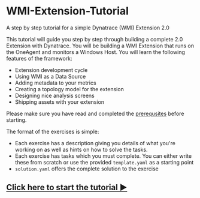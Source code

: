 # WMI-Extension-Tutorial
A step by step tutorial for a simple Dynatrace (WMI) Extension 2.0

This tutorial will guide you step by step through building a complete 2.0 Extension with Dynatrace. You will be building a WMI Extension that runs on the OneAgent and monitors a Windows Host. You will learn the following features of the framework:
* Extension development cycle
* Using WMI as a Data Source
* Adding metadata to your metrics
* Creating a topology model for the extension
* Designing nice analysis screens
* Shipping assets with your extension

Please make sure you have read and completed the [prerequsites](/0_Prerequisites) before starting.

The format of the exercises is simple:
* Each exercise has a description giving you details of what you're working on as well as hints on how to solve the tasks.
* Each exercise has tasks which you must complete. You can either write these from scratch or use the provided `template.yaml` as a starting point
* `solution.yaml` offers the complete solution to the exercise

## [Click here to start the tutorial ▶](/1_Basic-Extension)
